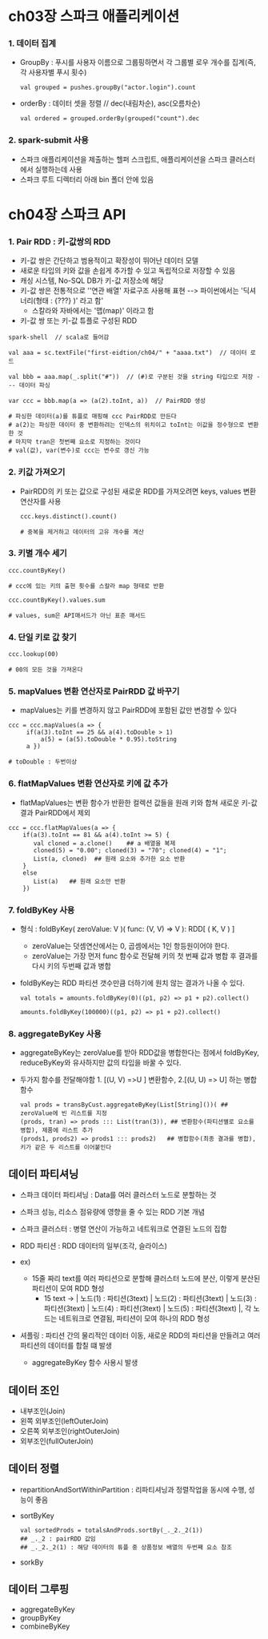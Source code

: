 # ch03장 스파크 애플리케이션 



### 1. 데이터 집계

- GroupBy : 푸시를 사용자 이름으로 그룹핑하면서 각 그룹별 로우 개수를 집계(즉, 각 사용자별 푸시 횟수)

  ```spark
  val grouped = pushes.groupBy("actor.login").count
  ```

- orderBy : 데이터 셋을 정렬  // dec(내림차순), asc(오름차순)

  ```spark
  val ordered = grouped.orderBy(grouped("count").dec
  ```



### 2. spark-submit  사용

- 스파크 애플리케이션을 제출하는 헬퍼 스크립트, 애플리케이션을 스파크 클러스터에서 실행하는데 사용
- 스파크 루트 디렉터리 아래 bin 폴더 안에 있음

# ch04장 스파크 API 



### 1. Pair RDD  : 키-값쌍의 RDD

- 키-값 쌍은 간단하고 범용적이고 확장성이 뛰어난 데이터 모델
- 새로운 타입의 키와 값을 손쉽게 추가할 수 있고 독립적으로 저장할 수 있음
- 캐싱 시스템, No-SQL DB가 키-값 저장소에 해당
- 키-값 쌍은 전통적으로 ''연관 배열' 자료구조 사용해 표현 --> 파이썬에서는 '딕셔너리(형태 : {???} )' 라고 함'
  - 스칼라와 자바에서는 '맵(map)' 이라고 함
- 키-값 쌍 또는 키-값 튜플로 구성된 RDD

```
spark-shell  // scala로 들어감
```

```
val aaa = sc.textFile("first-eidtion/ch04/" + "aaaa.txt")  // 데이터 로드
```

```
val bbb = aaa.map(_.split("#"))  // (#)로 구분된 것을 string 타입으로 저장 --- 데이터 파싱  
```

```
var ccc = bbb.map(a => (a(2).toInt, a))  // PairRDD 생성

# 파싱한 데이터(a)를 튜플로 매핑해 ccc PairRDD로 만든다 
# a(2)는 파싱한 데이터 중 변환하려는 인덱스의 위치이고 toInt는 이값을 정수형으로 변환한 것
# 마지막 tran은 첫번째 요소로 지정하는 것이다
# val(값), var(변수)로 ccc는 변수로 갱신 가능
```



### 2. 키값 가져오기

- PairRDD의 키 또는 값으로 구성된  새로운 RDD를 가져오려면 keys, values 변환 연산자를 사용

  ```
  ccc.keys.distinct().count()
  
  # 중복을 제거하고 데이터의 고유 개수를 계산
  ```



### 3. 키별 개수 세기

```
ccc.countByKey()

# ccc에 있는 키의 출현 횟수를 스칼라 map 형태로 반환
```

```
ccc.countByKey().values.sum

# values, sum은 API매서드가 아닌 표준 매서드
```



### 4. 단일 키로 값 찾기

```
ccc.lookup(00)

# 00의 모든 것을 가져온다
```



### 5. mapValues 변환 연산자로 PairRDD 값 바꾸기

- mapValues는 키를 변경하지 않고 PairRDD에 포함된 값만 변경할 수 있다

```
ccc = ccc.mapValues(a => {
     if(a(3).toInt == 25 && a(4).toDouble > 1)  
         a(5) = (a(5).toDouble * 0.95).toString
     a })

# toDouble : 두번이상
```



### 6. flatMapValues 변환 연산자로 키에 값 추가

- flatMapValues는 변환 함수가 반환한 컬렉션 값들을 원래 키와 합쳐 새로운 키-값 결과 PairRDD에서 제외

```
ccc = ccc.flatMapValues(a => {
    if(a(3).toInt == 81 && a(4).toInt >= 5) {
       val cloned = a.clone()    ## a 배열을 복제
       cloned(5) = "0.00"; cloned(3) = "70"; cloned(4) = "1";
       List(a, cloned)  ## 원래 요소와 추가한 요소 반환
    }
    else
       List(a)   ## 원래 요소만 반환
    })
```



### 7. foldByKey 사용

- 형식 : foldByKey( zeroValue: V )( func: (V, V) => V ): RDD[ ( K, V ) ]

  - zeroValue는 덧셈연산에서는 0, 곱셈에서는 1인 항등원이어야 한다.
  - zeroValue는 가장 먼저 func 함수로 전달해 키의 첫 번째 값과 병합 후 결과를 다시 키의 두번째 값과 병합

- foldByKey는 RDD 파티션 갯수만큼 더하기에 원치 않는 결과가 나올 수 있다.

  ```
  val totals = amounts.foldByKey(0)((p1, p2) => p1 + p2).collect()
  ```

  ```
  amounts.foldByKey(100000)((p1, p2) => p1 + p2).collect()
  ```


### 8. aggregateByKey 사용

- aggregateByKey는 zeroValue를 받아 RDD값을 병합한다는 점에서 foldByKey, reduceByKey와 유사하지만 값의 타입을 바꿀 수 있다.

- 두가지 함수를 전달해야함 1. [(U, V) =>U ] 변환함수, 2.[(U, U) => U] 하는 병합함수

  ```
  val prods = transByCust.aggregateByKey(List[String]())( ## zeroValue에 빈 리스트를 지정
  (prods, tran) => prods ::: List(tran(3)), ## 변환함수(파티션별로 요소를 병합), 제품에 리스트 추가
  (prods1, prods2) => prods1 ::: prods2)   ## 병합함수(최종 결과를 병합), 키가 같은 두 리스트를 이어붙인다
  ```



## 데이터 파티셔닝

- 스파크 데이터 파티셔닝 : Data를 여러 클러스터 노드로 분할하는 것
- 스파크 성능, 리소스 점유량에 영향을 줄 수 있는 RDD 기본 개념
- 스파크 클러스터 : 병렬 연산이 가능하고 네트워크로 연결된 노드의 집합
- RDD 파티션 : RDD 데이터의 일부(조각, 슬라이스)
- ex)
  - 15줄 짜리 text를 여러 파티션으로 분할해 클러스터 노드에 분산, 이렇게 분산된 파티션이 모여 RDD 형성
    - 15 text -> | 노드(1) : 파티션(3text) | 노드(2) : 파티션(3text) | 노드(3) : 파티션(3text) | 노드(4) : 파티션(3text) | 노드(5) : 파티션(3text) |, 각 노드는 네트워크로 연결됨, 파티션이 모여 하나의 RDD 형성

- 셔플링 : 파티션 간의 물리적인 데이터 이동, 새로운 RDD의 파티션을 만들려고 여러 파티션의 데이터를 합칠 떄 발생
  - aggregateByKey 함수 사용시 발생



## 데이터 조인

- 내부조인(Join)
- 왼쪽 외부조인(leftOuterJoin)
- 오른쪽 외부조인(rightOuterJoin)
- 외부조인(fullOuterJoin)



## 데이터 정렬

- repartitionAndSortWithinPartition : 리파티셔닝과 정렬작업을 동시에 수행, 성능이 좋음

- sortByKey

  ```
  val sortedProds = totalsAndProds.sortBy(_._2._2(1))
  ## _._2 : pairRDD 값임
  ## _._2._2(1) : 해당 데이터의 튜플 중 상품정보 배열의 두번째 요소 참조
  ```

- sorkBy



## 데이터 그루핑

- aggregateByKey
- groupByKey
- combineByKey